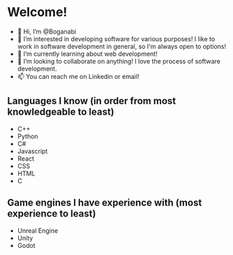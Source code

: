 # Welcome!

- 👋 Hi, I’m @Boganabi
- 👀 I’m interested in developing software for various purposes! I like to work in software development in general, so I'm always open to options!
- 🌱 I’m currently learning about web development!
- 💞️ I’m looking to collaborate on anything! I love the process of software development.
- 📫 You can reach me on Linkedin or email!

## Languages I know (in order from most knowledgeable to least)

- C++
- Python
- C#
- Javascript
- React
- CSS
- HTML
- C

## Game engines I have experience with (most experience to least)

- Unreal Engine
- Unity
- Godot

<!---
Boganabi/Boganabi is a ✨ special ✨ repository because its `README.md` (this file) appears on your GitHub profile.
You can click the Preview link to take a look at your changes.
--->
